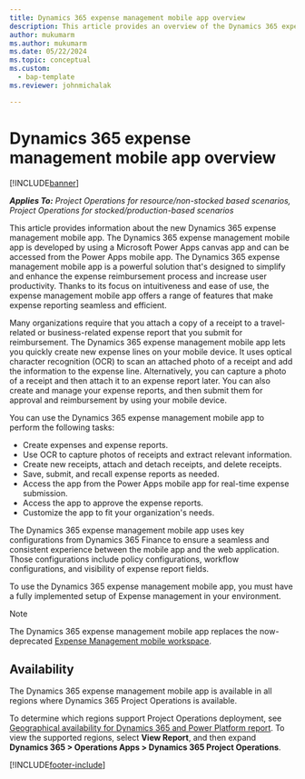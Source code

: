 ```yaml
---
title: Dynamics 365 expense management mobile app overview
description: This article provides an overview of the Dynamics 365 expense management mobile app.
author: mukumarm
ms.author: mukumarm
ms.date: 05/22/2024
ms.topic: conceptual
ms.custom: 
  - bap-template
ms.reviewer: johnmichalak

---
```


# Dynamics 365 expense management mobile app overview

[!INCLUDE[banner](../includes/banner.md)]

_**Applies To:** Project Operations for resource/non-stocked based scenarios, Project Operations for stocked/production-based scenarios_

This article provides information about the new Dynamics 365 expense management mobile app. The Dynamics 365 expense management mobile app is developed by using a Microsoft Power Apps canvas app and can be accessed from the Power Apps mobile app. The Dynamics 365 expense management mobile app is a powerful solution that's designed to simplify and enhance the expense reimbursement process and increase user productivity. Thanks to its focus on intuitiveness and ease of use, the expense management mobile app offers a range of features that make expense reporting seamless and efficient.

Many organizations require that you attach a copy of a receipt to a travel-related or business-related expense report that you submit for reimbursement. The Dynamics 365 expense management mobile app lets you quickly create new expense lines on your mobile device. It uses optical character recognition (OCR) to scan an attached photo of a receipt and add the information to the expense line. Alternatively, you can capture a photo of a receipt and then attach it to an expense report later. You can also create and manage your expense reports, and then submit them for approval and reimbursement by using your mobile device.

You can use the Dynamics 365 expense management mobile app to perform the following tasks:

* Create expenses and expense reports.
* Use OCR to capture photos of receipts and extract relevant information.
* Create new receipts, attach and detach receipts, and delete receipts.
* Save, submit, and recall expense reports as needed.
* Access the app from the Power Apps mobile app for real-time expense submission.
* Access the app to approve the expense reports.
* Customize the app to fit your organization's needs.
  
The Dynamics 365 expense management mobile app uses key configurations from Dynamics 365 Finance to ensure a seamless and consistent experience between the mobile app and the web application. Those configurations include policy configurations, workflow configurations, and visibility of expense report fields.

To use the Dynamics 365 expense management mobile app, you must have a fully implemented setup of Expense management in your environment.

> [!NOTE]
> The Dynamics 365 expense management mobile app replaces the now-deprecated [Expense Management mobile workspace](expense-using-mobile.md).

## Availability

The Dynamics 365 expense management mobile app is available in all regions where Dynamics 365 Project Operations is available.

To determine which regions support Project Operations deployment, see [Geographical availability for Dynamics 365 and Power Platform report](https://dynamics.microsoft.com/geographic-availability/). To view the supported regions, select **View Report**, and then expand **Dynamics 365 \> Operations Apps \> Dynamics 365 Project Operations**.

[!INCLUDE[footer-include](../includes/footer-banner.md)]
